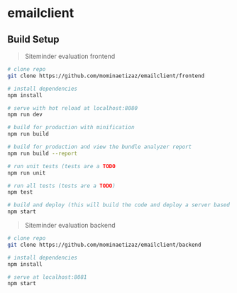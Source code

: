 # emailclient

## Build Setup

> Siteminder evaluation frontend

``` bash
# clone repo
git clone https://github.com/mominaetizaz/emailclient/frontend

# install dependencies
npm install

# serve with hot reload at localhost:8080
npm run dev

# build for production with minification
npm run build

# build for production and view the bundle analyzer report
npm run build --report

# run unit tests (tests are a TODO
npm run unit

# run all tests (tests are a TODO)
npm test

# build and deploy (this will build the code and deploy a server based on server.js on port 8080 or any provided on node variables)
npm start
```

> Siteminder evaluation backend

``` bash
# clone repo
git clone https://github.com/mominaetizaz/emailclient/backend

# install dependencies
npm install

# serve at localhost:8081
npm start
```
